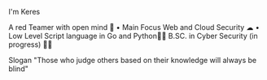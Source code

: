 I'm  Keres

A red Teamer with open mind 🎅 • Main Focus Web and Cloud Security ☁ • Low Level Script language in Go and Python👨‍💻
B.SC. in Cyber Security (in progress) 👨‍🎓

Slogan "Those who judge others based on their knowledge will always be blind"

